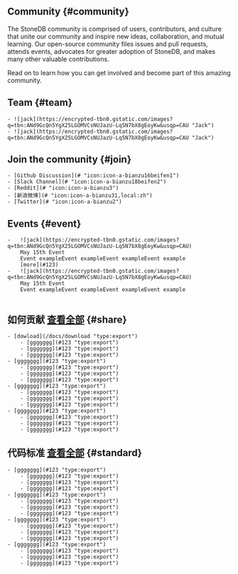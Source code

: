 ## Community {#community}
The StoneDB community is comprised of users, contributors, and culture that unite our community and inspire new ideas, collaboration, and mutual learning. Our open-source community files issues and pull requests, attends events, advocates for greater adoption of  StoneDB, and makes many other valuable contributions. 

Read on to learn how you can get involved and become part of this amazing community.

## Team {#team} 
```custom-teamList
- ![jack](https://encrypted-tbn0.gstatic.com/images?q=tbn:ANd9GcQn5YgX25LGOMVCsNUJazU-Lq5N7bX8gEoyKw&usqp=CAU "Jack")
- ![jack](https://encrypted-tbn0.gstatic.com/images?q=tbn:ANd9GcQn5YgX25LGOMVCsNUJazU-Lq5N7bX8gEoyKw&usqp=CAU "Jack")
```

## Join the community {#join} 
```custom-joinList
- [Github Discussion](# "icon:icon-a-bianzu16beifen1")
- [Slack Channel](# "icon:icon-a-bianzu18beifen2")
- [Reddit](# "icon:icon-a-bianzu3")
- [新浪微博](# "icon:icon-a-bianzu31,local:zh")
- [Twitter](# "icon:icon-a-bianzu2")
```

## Events {#event}
```custom-eventList
-   ![jack](https://encrypted-tbn0.gstatic.com/images?q=tbn:ANd9GcQn5YgX25LGOMVCsNUJazU-Lq5N7bX8gEoyKw&usqp=CAU)
    May 15th Event
    Event exampleEvent exampleEvent exampleEvent example
    [more](#123)
-   ![jack](https://encrypted-tbn0.gstatic.com/images?q=tbn:ANd9GcQn5YgX25LGOMVCsNUJazU-Lq5N7bX8gEoyKw&usqp=CAU)
    May 15th Event
    Event exampleEvent exampleEvent exampleEvent example
```

```custom-subscribe
```

## 如何贡献  [查看全部](#123 "type:btnMore") {#share}
```custom-docLinksList
- [dowload](/docs/download "type:export")
    - [ggggggg](#123 "type:export")
    - [ggggggg](#123 "type:export")
    - [ggggggg](#123 "type:export")
- [ggggggg](#123 "type:export")
    - [ggggggg](#123 "type:export")
    - [ggggggg](#123 "type:export")
    - [ggggggg](#123 "type:export")
- [ggggggg](#123 "type:export")
    - [ggggggg](#123 "type:export")
    - [ggggggg](#123 "type:export")
    - [ggggggg](#123 "type:export")
- [ggggggg](#123 "type:export")
    - [ggggggg](#123 "type:export")
    - [ggggggg](#123 "type:export")
    - [ggggggg](#123 "type:export")
```


## 代码标准  [查看全部](#123 "type:btnMore") {#standard}
```custom-docLinksList
- [ggggggg](#123 "type:export")
    - [ggggggg](#123 "type:export")
    - [ggggggg](#123 "type:export")
    - [ggggggg](#123 "type:export")
- [ggggggg](#123 "type:export")
    - [ggggggg](#123 "type:export")
    - [ggggggg](#123 "type:export")
    - [ggggggg](#123 "type:export")
- [ggggggg](#123 "type:export")
    - [ggggggg](#123 "type:export")
    - [ggggggg](#123 "type:export")
    - [ggggggg](#123 "type:export")
- [ggggggg](#123 "type:export")
    - [ggggggg](#123 "type:export")
    - [ggggggg](#123 "type:export")
    - [ggggggg](#123 "type:export")
```
